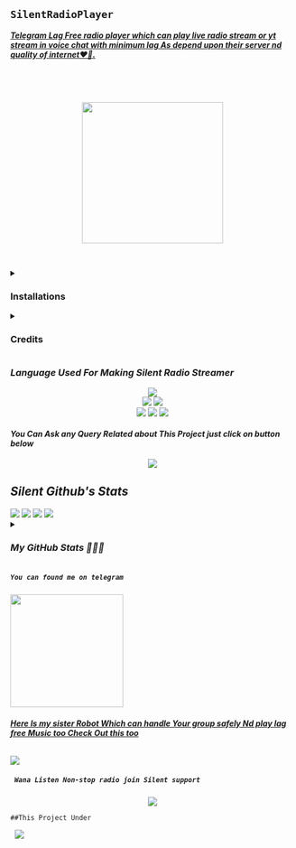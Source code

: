 <p align="center"><h2> <code>SilentRadioPlayer</code> </h2>
<b><i><u>Telegram Lag Free radio player which can play live radio stream or yt stream in voice chat with minimum lag As depend upon their server nd quality of internet❤️🚶.</u></i></b>


<pre>


<p align="center">
<img src='https://telegra.ph/file/8d4d7f1fbc0a718b18056.jpg' alternate="Aww Reload Aunty It's Your internet issue" height="250px">

</pre>
<details><summary> <h3><b>Installations</b></h3> </summary>
<pre>

<b>Deploy Silent Radio to Heroku</b>

<p><a href="https://heroku.com/deploy?template=https://github.com/TeamSilentt/SilentRadioPlayer"><img src="https://img.shields.io/badge/Deploy%20To%20Heroku-blueviolet?style=for-the-badge&logo=heroku" width="200""/></a></p>
</pre>
</details>

<details>
<summary><b><h3>Credits</h3></b></summary>
<h5><i>All credit Goes To these peoples</i></h5><br>
<code>Team-Silent🧚‍♀️: Controller</code><br>
<code>AsmSafone: For Radio Base</code><br>
<code>HYPER-AD17: Main Credit</code><br>
<code>Nub Hu vro Schhi me🥲🥲</code><br>

</details>


<h3><b><i>Language Used For Making Silent Radio Streamer</i></b></h3>
<p align="center">
<a href="https;//python.org"><img src="http://ForTheBadge.com/images/badges/made-with-python.svg"></a><br>
<a href="https://g.co/kgs/Yv6kWo"><img src="https://img.shields.io/badge/HTML-239120?style=for-the-badge&logo=html5&logoColor=black"></a>
<a href="https://heroku.com"><img src="https://img.shields.io/badge/Heroku-430098?style=for-the-badge&logo=heroku&logoColor=black"></a><br>
<a href="https://github.com/TeamSilentt"><img src="http://ForTheBadge.com/images/badges/built-by-developers.svg"></a>
<a href="https://t.me/SILENT_DEVS"><img src="http://ForTheBadge.com/images/badges/built-with-science.svg"></a>
<a href="https://github.com/HYPER-AD17"><img src="http://ForTheBadge.com/images/badges/built-with-love.svg"></a>

<h4><b><i>You Can Ask any Query Related about This Project just click on button below</i></b></h4>
<p align="center">
<a href="https://t.me/SILENT_SUPPORT1"><img src="https://img.shields.io/badge/Ask%20-anything-1abc9c.svg"></a>

<h2><b><i>Silent Github's Stats</i></b></h2>
<img src="https://img.shields.io/github/license/TeamSilentt/SilentRadioPlayer.svg">
<img src="https://img.shields.io/github/forks/TeamSilentt/SilentRadioPlayer.svg">
<img src="https://img.shields.io/github/stars/TeamSilentt/SilentRadioPlayer.svg">
<img src="https://img.shields.io/github/followers/TeamSilentt.svg?style=social&label=Follow&maxAge=2592000">

<details>
<summary><h3><b><i>My GitHub Stats 🧚‍♀️🚶</i></b></h3></summary>
<img src="https://github-readme-stats.vercel.app/api?username=HYPER-AD17&theme=blue-green">
<img src="https://github-readme-stats.vercel.app/api/top-langs/?username=HYPER-AD17&theme=blue-green">
</details>

<h5><code>You can found me on telegram</code></h5>

<p><a href="https://t.me/DevuMusicBOT"><img src="https://img.shields.io/badge/Silent-Radio%20%20Streamer-blueviolet?style=for-the-badge&logo=telegram" width="200""/></a>

<h6><b><i><u>Here Is my sister Robot Which can handle Your group safely Nd play lag free Music too Check Out this too</u></i></b></h6>

<p><a href='https://t.me/DEVU_ROBOT'><img src="https://img.shields.io/badge/Devu_Robot-2CA5E0?style=for-the-badge&logo=telegram&logoColor=black"></a>

<h5><code> Wana Listen Non-stop radio join Silent support</code></h5>

<p align="center"><a href="https://t.me/SILENT_SUPPORT1"><img src="https://img.shields.io/badge/Join-Silent%20%20Support-green?style=for-the-badge&logo=telegram"></a>


<p><code>##This Project Under</code> <pre> <a href="https://t.me/SILENT_DEVS"><img src="https://img.shields.io/badge/Join-Team%20%20Silent-blue?style=for-the-badge&logo=telegram"></a></pre>
